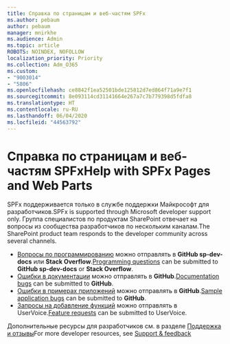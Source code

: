 ```yaml
---
title: Справка по страницам и веб-частям SPFx
ms.author: pebaum
author: pebaum
manager: mnirkhe
ms.audience: Admin
ms.topic: article
ROBOTS: NOINDEX, NOFOLLOW
localization_priority: Priority
ms.collection: Adm_O365
ms.custom:
- "9003014"
- "5806"
ms.openlocfilehash: ce8842f1ea52501bde125812d7ed864f71a9e7f1
ms.sourcegitcommit: 8e093114cd31141664e267a7c7b779398d5fdfa8
ms.translationtype: HT
ms.contentlocale: ru-RU
ms.lasthandoff: 06/04/2020
ms.locfileid: "44563792"
---
```

# <a name="help-with-spfx-pages-and-web-parts"></a><span data-ttu-id="54f50-102">Справка по страницам и веб-частям SPFx</span><span class="sxs-lookup"><span data-stu-id="54f50-102">Help with SPFx Pages and Web Parts</span></span>

<span data-ttu-id="54f50-103">SPFx поддерживается только в службе поддержки Майкрософт для разработчиков.</span><span class="sxs-lookup"><span data-stu-id="54f50-103">SPFx is supported through Microsoft developer support only.</span></span> <span data-ttu-id="54f50-104">Группа специалистов по продуктам SharePoint отвечает на вопросы из сообщества разработчиков по нескольким каналам.</span><span class="sxs-lookup"><span data-stu-id="54f50-104">The SharePoint product team responds to the developer community across several channels.</span></span>

- <span data-ttu-id="54f50-105">[Вопросы по программированию](https://docs.microsoft.com/sharepoint/dev/support-feedback#programming-questions) можно отправлять в **GitHub sp-dev-docs** или **Stack Overflow**.</span><span class="sxs-lookup"><span data-stu-id="54f50-105">[Programming questions](https://docs.microsoft.com/sharepoint/dev/support-feedback#programming-questions)  can be submitted to  **GitHub sp-dev-docs**  or  **Stack Overflow**.</span></span>
- <span data-ttu-id="54f50-106">[Ошибки в документации](https://docs.microsoft.com/sharepoint/dev/support-feedback#documentation-bugs) можно отправлять в **GitHub**.</span><span class="sxs-lookup"><span data-stu-id="54f50-106">[Documentation bugs](https://docs.microsoft.com/sharepoint/dev/support-feedback#documentation-bugs)  can be submitted to **GitHub**.</span></span>
- <span data-ttu-id="54f50-107">[Ошибки в примерах приложений](https://docs.microsoft.com/sharepoint/dev/support-feedback#sample-application-bugs) можно отправлять в **GitHub**.</span><span class="sxs-lookup"><span data-stu-id="54f50-107">[Sample application bugs](https://docs.microsoft.com/sharepoint/dev/support-feedback#sample-application-bugs)  can be submitted to  **GitHub**.</span></span>
- <span data-ttu-id="54f50-108">[Запросы на добавление функций](https://docs.microsoft.com/sharepoint/dev/support-feedback#feature-requests) можно отправлять в UserVoice.</span><span class="sxs-lookup"><span data-stu-id="54f50-108">[Feature requests](https://docs.microsoft.com/sharepoint/dev/support-feedback#feature-requests)  can be submitted to UserVoice.</span></span>

<span data-ttu-id="54f50-109">Дополнительные ресурсы для разработчиков см. в разделе [Поддержка и отзывы](https://docs.microsoft.com/sharepoint/dev/support-feedback)</span><span class="sxs-lookup"><span data-stu-id="54f50-109">For more developer resources, see  [Support & feedback](https://docs.microsoft.com/sharepoint/dev/support-feedback)</span></span>